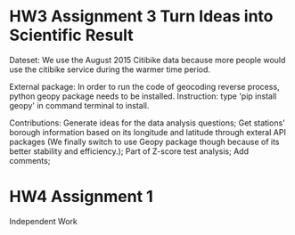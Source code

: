 # HW3 Assignment 3 Turn Ideas into Scientific Result

Dateset: We use the August 2015 Citibike data because more people would use the citibike service during the warmer time period. 

External package: In order to run the code of geocoding reverse process, python geopy package needs to be installed.  Instruction: type 'pip install geopy' in command terminal to install.

Contributions:
Generate ideas for the data analysis questions; 
Get stations' borough information based on its longitude and latitude through exteral API packages (We finally switch to use Geopy package though because of its better stability and efficiency.); 
Part of Z-score test analysis; 
Add comments;

# HW4 Assignment 1
Independent Work
